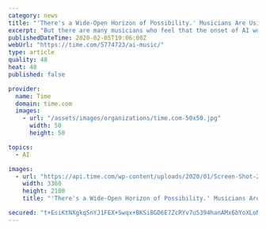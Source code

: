 ```yaml
---
category: news
title: "'There's a Wide-Open Horizon of Possibility.' Musicians Are Using AI to Create Otherwise Impossible New Songs"
excerpt: "But there are many musicians who feel that the onset of AI won’t end human art, but spur a new golden era of creativity. Over the past several years, several prominent artists, like Arca, Holly Herndon and Toro y Moi have worked with AI in order to push their music in new and unexpected directions. Meanwhile, a host of musicians and ..."
publishedDateTime: 2020-02-05T19:06:00Z
webUrl: "https://time.com/5774723/ai-music/"
type: article
quality: 48
heat: 48
published: false

provider:
  name: Time
  domain: time.com
  images:
    - url: "/assets/images/organizations/time.com-50x50.jpg"
      width: 50
      height: 50

topics:
  - AI

images:
  - url: "https://api.time.com/wp-content/uploads/2020/01/Screen-Shot-2019-08-27-at-17.19.54.png"
    width: 3360
    height: 2100
    title: "'There's a Wide-Open Horizon of Possibility.' Musicians Are Using AI to Create Otherwise Impossible New Songs"

secured: "t+EsiKtNXgkqSnYJ1FEX+Swqx+BKSiBGD6E7ZcRYv7u5394hanAMx6bYoXLoNR1yby4u0dWIkW6yjF+fyR2hs4nst0akf5OJ/1le5v5UzO4LrM8sUxNeotJvT2VLVjKVhDIsNEOJF9bVpVTbViGPQ6PCCw6zB89j4dTljI63jaFHU1Ae4T4MSzjPImIrB5ODk+89/q00iOlWbyA2KiglVPIrkdc7xYGhzE7OQKc9ZEI4b4bfl53HDgqYwsWMZbRd9BPVdVi5999A28BL7S0ccVaVzD4jxG7Viu8V4xbi4pXzkius8/gF/WIw02SoCGyF;jaN0BmNeAqSI6OoyYerv9g=="
---
```



